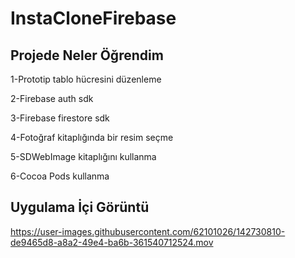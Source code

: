# InstaCloneFirebase

## Projede Neler Öğrendim

1-Prototip tablo hücresini düzenleme

2-Firebase auth sdk

3-Firebase firestore sdk

4-Fotoğraf kitaplığında bir resim seçme

5-SDWebImage kitaplığını kullanma

6-Cocoa Pods kullanma


## Uygulama İçi Görüntü



https://user-images.githubusercontent.com/62101026/142730810-de9465d8-a8a2-49e4-ba6b-361540712524.mov


